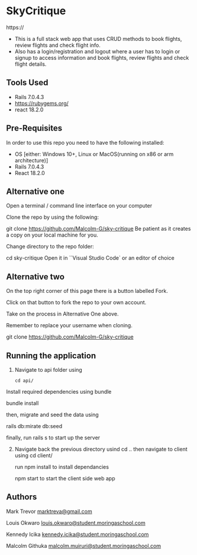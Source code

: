 # SkyCritique
https://

- This is a full stack web app that uses CRUD methods to book flights, review flights and check flight info. 
- Also has a login/registration and logout where a user has to login or signup to access information and book flights, review flights and check flight details.

## Tools Used
- Rails 7.0.4.3
- https://rubygems.org/
- react 18.2.0

## Pre-Requisites
In order to use this repo you need to have the following installed:

- OS [either: Windows 10+, Linux or MacOS(running on x86 or arm architecture)]
- Rails 7.0.4.3
- React 18.2.0
## Alternative one 
Open a terminal / command line interface on your computer

Clone the repo by using the following:

  git clone https://github.com/Malcolm-G/sky-critique
Be patient as it creates a copy on your local machine for you.

Change directory to the repo folder:

  cd sky-critique
Open it in ``Visual Studio Code` or an editor of choice

## Alternative two
On the top right corner of this page there is a button labelled Fork.

Click on that button to fork the repo to your own account.

Take on the process in Alternative One above.

Remember to replace your username when cloning.

  git clone https://github.com/Malcolm-G/sky-critique

## Running the application

1. Navigate to api folder using 

       cd api/

Install required dependencies using bundle

  bundle install

then, migrate and seed the data using 

  rails db:mirate db:seed

finally, run rails s to start up the server

2. Navigate back the previous directory usind cd ..
   then navigate to client using 
      cd client/

    run npm install to install dependancies

    npm start to start the client side web app
## Authors
Mark Trevor 
marktreva@gmail.com

Louis Okwaro
louis.okwaro@student.moringaschool.com

Kennedy Icika
kennedy.icika@student.moringaschool.com

Malcolm Githuka
malcolm.muiruri@student.moringaschool.com